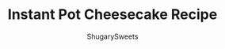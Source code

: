 ---
layout: ../../layouts/MarkdownPostLayout.astro
title: Instant Pot Cheesecake Recipe
author: ShugarySweets
pubDate: 2019-10-02
description: "This Instant Pot Cheesecake recipe is so easy and creamy, you&#x27;ll love it plain or topped with fresh fruit or cherry pie filling!"
image_url: https://www.shugarysweets.com/wp-content/uploads/2019/10/instant-pot-cheesecake-8.jpg
tags: ["Desserts","American"]
calories: 322
protein: 6
carbohydrates: 35
fats: 18
fiber: 1
ingredients: ["1 cup graham cracker crumbs (1 sleeve of crackers, 9 full size)","2 Tablespoons granulated sugar","5 Tablespoons melted butter","2 packages (8 ounce each) cream cheese, room temperature","2/3 cup granulated sugar","1 teaspoon vanilla extract","2 Tablespoons all-purpose flour","3 large eggs, room temperature","1/4 cup sour cream","1/4 cup heavy whipping cream","1 can (20 ounce) cherry pie filling"]
serves: 8
time: "55 minutes"
prepTime: "15 minutes"
instructions: ["In a food processor, pulse graham crackers until fine crumbs. Add in melted butter and granulated sugar. Pulse until combined.","Press crumbs into the bottom and partially up the sides of a 7-inch springform pan. Refrigerate until filling is ready.","In a large mixing bowl, combine cream cheese and granulated sugar. Beat until smooth and creamy.","Add in vanilla extract, flour and the eggs, one at a time. Do not over beat the mixture. Beat JUST until the last egg is incorporated, scraping down the sides of the bowl as needed. ","Add the sour cream and heavy whipping cream, stirring until blended.","Pour filling into chilled graham cracker crust.","Wrap the top of the cheesecake in foil. Then place the cheesecake on a second piece of foil, wrapping the sides up over the top. ","Fill the pressure cooker with 1 cup of water. Place the foil wrapped springform pan on the trivet (I use the one that came with my pressure cooker) and lower it into the instant pot.","Secure the lid, turn valve to \"SEALING\" and turn on the pressure cooker.","Set to high pressure for 40 minutes.","When the cheesecake is done, allow to naturally release pressure completely. This takes about 20-30 minutes.","Remove cheesecake from the Instant Pot by lifting the trivet with the handles. Allow cheesecake to cool to room temperature.","Place cheesecake in refrigerator to chill overnight, or at least 8 hours.","After chilling, remove foil from cheesecake and gently blot off any condensation from top of cheesecake with a paper towel.","Use a knife and run it along the sides of the pan to gently remove cheesecake from pan.","Push bottom of cheesecake pan up to lift the cheesecake out of the pan (or unhinge the buckle if yours has that). ","Top chilled cheesecake with cherry pie filling and serve cold. ENJOY."]
nutrition: ["322 calories","35 grams carbohydrates","108 milligrams cholesterol","18 grams fat","1 grams fiber","6 grams protein","10 grams saturated fat","214 milligrams sodium","26 grams sugar","1 grams trans fat","7 grams unsaturated fat"]
---